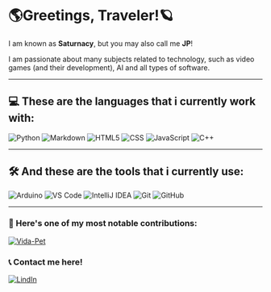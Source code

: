 # 🌎Greetings, Traveler!🪐
I am known as **Saturnacy**, but you may also call me **JP**!

I am passionate about many subjects related to technology, such as video games (and their development), AI and all types of software.

---

## 💻 These are the languages that i currently work with:

![Python](https://img.shields.io/badge/python-3670A0?style=for-the-badge&logo=python&logoColor=ffdd54)
![Markdown](https://img.shields.io/badge/Markdown-000000?style=for-the-badge&logo=markdown&logoColor=white)
![HTML5](https://img.shields.io/badge/html5-%23E34F26.svg?style=for-the-badge&logo=html5&logoColor=white)
![CSS](https://img.shields.io/badge/-CSS3-1572B6?style=for-the-badge&logo=css3&logoColor=white)
![JavaScript](https://img.shields.io/badge/javascript-%23323330.svg?style=for-the-badge&logo=javascript&logoColor=%23F7DF1E)
![C++](https://img.shields.io/badge/c++-%2300599C.svg?style=for-the-badge&logo=c%2B%2B&logoColor=white)

---

## 🛠️ And these are the tools that i currently use:

![Arduino](https://img.shields.io/badge/Arduino-00979D?style=for-the-badge&logo=arduino&logoColor=white)
![VS Code](https://img.shields.io/badge/VS%20Code-007acc?style=for-the-badge&logo=visual-studio-code&logoColor=white)
![IntelliJ IDEA](https://img.shields.io/badge/IntelliJIDEA-000000.svg?style=for-the-badge&logo=intellij-idea&logoColor=white)
![Git](https://img.shields.io/badge/Git-F05032?style=for-the-badge&logo=git&logoColor=white)
![GitHub](https://img.shields.io/badge/GitHub-181717?style=for-the-badge&logo=github&logoColor=white)

---

### 👾 Here's one of my most notable contributions:

[![Vida-Pet](https://github-readme-stats.vercel.app/api/pin/?username=Nobutann&repo=Vida-Pet&title_color=C9D1D9&icon_color=8B949E&text_color=8B949E&bg_color=0D1117)](https://github.com/Nobutann/Vida-Pet)

### 📞 Contact me here!
[![LindIn](https://img.shields.io/badge/LinkedIn-0077B5?style=for-the-badge&logo=linkedin&logoColor=white)](https://www.linkedin.com/in/jo%C3%A3o-pedro-pess%C3%B4a-primo-a0b572302/)



